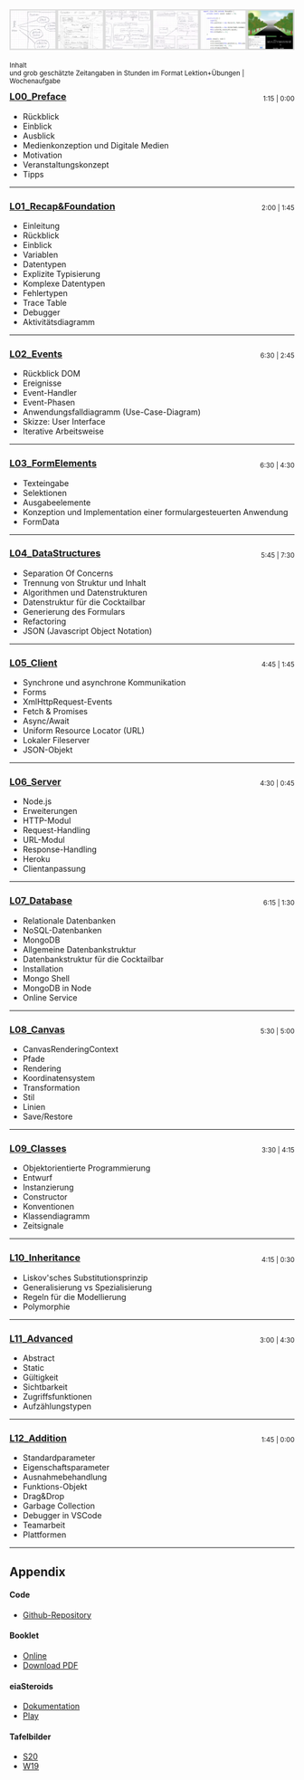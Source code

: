 <img src="X01_Appendix/Img/Banner.png">

<small>Inhalt </small><small style="float: right;">und grob geschätzte Zeitangaben in Stunden im Format Lektion+Übungen | Wochenaufgabe</small> 

<hr/>

### [L00_Preface](L00_Preface)  
<small style="float: right; position: relative; top: -30px; height: 0px">1:15 | 0:00</small>
- Rückblick
- Einblick
- Ausblick
- Medienkonzeption und Digitale Medien
- Motivation
- Veranstaltungskonzept
- Tipps

<hr/>

### [L01_Recap&Foundation](L01_Recap&Foundation)  
<small style="float: right; position: relative; top: -30px; height: 0px">2:00 | 1:45</small>
- Einleitung
- Rückblick
- Einblick
- Variablen
- Datentypen
- Explizite Typisierung
- Komplexe Datentypen
- Fehlertypen
- Trace Table
- Debugger
- Aktivitätsdiagramm  

<hr/>

### [L02_Events](L02_Events) 
<small style="float: right; position: relative; top: -30px; height: 0px">6:30 | 2:45</small>
- Rückblick DOM
- Ereignisse
- Event-Handler
- Event-Phasen
- Anwendungsfalldiagramm (Use-Case-Diagram)
- Skizze: User Interface 
- Iterative Arbeitsweise   
  
<hr/>

### [L03_FormElements](L03_FormElements) 
<small style="float: right; position: relative; top: -30px; height: 0px">6:30 | 4:30</small>
- Texteingabe
- Selektionen
- Ausgabeelemente
- Konzeption und Implementation einer formulargesteuerten Anwendung  
- FormData
  
<hr/>

### [L04_DataStructures](L04_DataStructures) 
<small style="float: right; position: relative; top: -30px; height: 0px">5:45 | 7:30</small>
- Separation Of Concerns
- Trennung von Struktur und Inhalt
- Algorithmen und Datenstrukturen
- Datenstruktur für die Cocktailbar
- Generierung des Formulars
- Refactoring
- JSON (Javascript Object Notation)

<hr/>

### [L05_Client](L05_Client) 
<small style="float: right; position: relative; top: -30px; height: 0px">4:45 | 1:45</small>
- Synchrone und asynchrone Kommunikation
- Forms
- XmlHttpRequest-Events
- Fetch & Promises
- Async/Await
- Uniform Resource Locator (URL)
- Lokaler Fileserver
- JSON-Objekt

<hr/>

### [L06_Server](L06_Server) 
<small style="float: right; position: relative; top: -30px; height: 0px">4:30 | 0:45</small>
- Node.js
- Erweiterungen
- HTTP-Modul
- Request-Handling
- URL-Modul
- Response-Handling
- Heroku
- Clientanpassung

<hr/>

### [L07_Database](L07_Database) 
<small style="float: right; position: relative; top: -30px; height: 0px">6:15 | 1:30</small>
- Relationale Datenbanken
- NoSQL-Datenbanken
- MongoDB
- Allgemeine Datenbankstruktur
- Datenbankstruktur für die Cocktailbar
- Installation
- Mongo Shell
- MongoDB in Node
- Online Service

<hr/>

### [L08_Canvas](L08_Canvas) 
<small style="float: right; position: relative; top: -30px; height: 0px">5:30 | 5:00</small>
- CanvasRenderingContext
- Pfade
- Rendering
- Koordinatensystem
- Transformation
- Stil
- Linien
- Save/Restore

<hr/>

### [L09_Classes](L09_Classes/README_Backup) 
<small style="float: right; position: relative; top: -30px; height: 0px">3:30 | 4:15</small>
- Objektorientierte Programmierung
- Entwurf
- Instanzierung
- Constructor
- Konventionen
- Klassendiagramm
- Zeitsignale

<hr/>

### [L10_Inheritance](L10_Inheritance) 
<small style="float: right; position: relative; top: -30px; height: 0px">4:15 | 0:30</small>
- Liskov'sches Substitutionsprinzip
- Generalisierung vs Spezialisierung
- Regeln für die Modellierung
- Polymorphie

<hr/>

### [L11_Advanced](L11_Advanced) 
<small style="float: right; position: relative; top: -30px; height: 0px">3:00 | 4:30</small>
- Abstract
- Static
- Gültigkeit
- Sichtbarkeit
- Zugriffsfunktionen
- Aufzählungstypen

<hr/>

### [L12_Addition](L12_Addition) 
<small style="float: right; position: relative; top: -30px; height: 0px">1:45 | 0:00</small>
- Standardparameter
- Eigenschaftsparameter
- Ausnahmebehandlung
- Funktions-Objekt
- Drag&Drop
- Garbage Collection
- Debugger in VSCode
- Teamarbeit
- Plattformen

<hr/>  

## Appendix
#### Code
- [Github-Repository](https://github.com/JirkaDellOro/EIA2-Inverted/tree/master/X00_Code)  

#### Booklet
- [Online](X01_Appendix)
- [Download PDF](https://jirkadelloro.github.io/EIA2-Inverted/X01_Appendix/EIA2-Inverted_Booklet.pdf)  

#### eiaSteroids
- [Dokumentation](X01_Appendix/eiaSteroids)
- [Play](https://jirkadelloro.github.io/EIA2-Inverted/X01_Appendix/eiaSteroids/eiaSteroids.html)

#### Tafelbilder
- [S20](https://github.com/JirkaDellOro/EIA2-Inverted/tree/master/X02_Notes/S20)
- [W19](https://github.com/JirkaDellOro/EIA2-Inverted/tree/master/X02_Notes/W19) 
